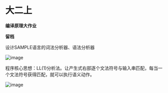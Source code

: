 # 大二上 
**编译原理大作业**

**留档**

设计SAMPLE语言的词法分析器、语法分析器  

![image](https://user-images.githubusercontent.com/74815734/159162843-7750f24a-2d29-444a-a755-2da4236012d6.png)

程序核心思想：LL(1)分析法。让产生式右部逐个文法符号与输入串匹配，每当一个文法符号获得匹配，就可以执行语义动作。

![image](https://user-images.githubusercontent.com/74815734/159162710-56822f14-0722-4824-886c-53e117045738.png)

